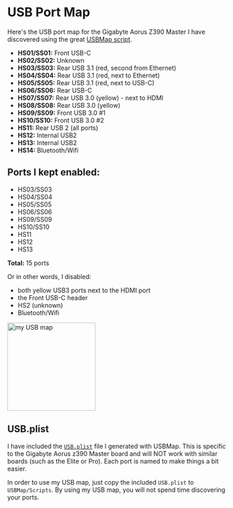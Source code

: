 # USB Port Map

Here's the USB port map for the Gigabyte Aorus Z390 Master I have discovered using the great [USBMap script](https://github.com/corpnewt/USBMap).

 * **HS01/SS01:** Front USB-C
 * **HS02/SS02:** Unknown
 * **HS03/SS03:** Rear USB 3.1 (red, second from Ethernet)
 * **HS04/SS04:** Rear USB 3.1 (red, next to Ethernet)
 * **HS05/SS05:** Rear USB 3.1 (red, next to USB-C)
 * **HS06/SS06:** Rear USB-C
 * **HS07/SS07:** Rear USB 3.0 (yellow) - next to HDMI
 * **HS08/SS08:** Rear USB 3.0 (yellow)
 * **HS09/SS09:** Front USB 3.0 #1
 * **HS10/SS10:** Front USB 3.0 #2
 * **HS11:** Rear USB 2 (all ports)
 * **HS12:** Internal USB2
 * **HS13:** Internal USB2
 * **HS14:** Bluetooth/Wifi

## Ports I kept enabled:
 * HS03/SS03
 * HS04/SS04
 * HS05/SS05
 * HS06/SS06
 * HS09/SS09
 * HS10/SS10
 * HS11
 * HS12
 * HS13

**Total:** 15 ports

Or in other words, I disabled:
 * both yellow USB3 ports next to the HDMI port
 * the Front USB-C header
 * HS2 (unknown)
 * Bluetooth/Wifi

<img src="images/usb_map.png" alt="my USB map" width="200"/>

## USB.plist

I have included the [`USB.plist`](assets/USB.plist) file I generated with USBMap. This is specific to the Gigabyte Aorus z390 Master board and will NOT work with similar boards (such as the Elite or Pro). Each port is named to make things a bit easier.

In order to use my USB map, just copy the included `USB.plist` to `USBMap/Scripts`. By using my USB map, you will not spend time discovering your ports.

